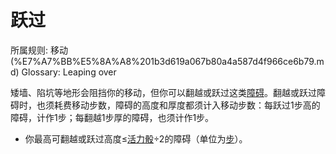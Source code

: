 # 跃过

所属规则: 移动 (%E7%A7%BB%E5%8A%A8%201b3d619a067b80a4a587d4f966ce6b79.md)
Glossary: Leaping over

矮墙、陷坑等地形会阻挡你的移动，但你可以翻越或跃过这类[障碍](%E9%9A%9C%E7%A2%8D%201b3d619a067b80618083cc2f816198bf.md)。翻越或跃过障碍时，也须耗费移动步数，障碍的高度和厚度都须计入移动步数：每跃过1步高的障碍，计作1步；每翻越1步厚的障碍，也须计作1步。

- 你最高可翻越或跃过高度≤[活力骰](%E6%B4%BB%E5%8A%9B%E9%AA%B0%201b3d619a067b8019a494fecc31aaaafa.md)÷2的障碍（单位为[步](%E6%AD%A5%201b3d619a067b800fb1cfe9f0ef45b9ef.md)）。